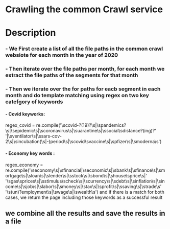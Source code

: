 # Crawling the common Crawl service
# Description
### -  We First  create a list of  all the file paths in the common crawl websiote for each month in the year of 2020
### - Then  iterate over the file paths per month, for each month we extract the file paths of the segments for that month 
### - Then we iterate over the  for paths for eacb segment in each month and do template matching using regex  on two key catefgory of keywords
#### - Covid keyworks:
regex_covid = re.compile('\scovid-?(19)?\s|\spandemics?\s|\sepidemic\s|\scoronavirus\s|\suarantine\s|\ssocial\sdistance?(ing)?'
                         '|\sventilator\s|\ssars-cov-2\s|\sincubation(\s|-)period\s|\scovid\svaccine\s|\spfizer\s|\smoderna\s')


#### - Economy key words :
regex_economy = re.compile('\seconomy\s|\sfinancial|\seconomic\s|\sbank\s|\sfinance\s|\smortgage\s|\sloan\s|\slender\s|\sstock\s|\sbond\s|\shouse\sprice\s|'
                           '\sgas\sprices\s|\sstimulus\scheck\s|\scurrency\s|\sdebt\s|\sinflation\s|\sincome\s|\sjob\s|\slabor\s|\smoney\s|\stax\s|\sprofit\s|\ssaving\s|\strade\s'
                           '\s(un)?employment\s|\swage\s|\swealth\s')
and if there is a match for both cases, we return the page including those keywords  as a successful result
## we combine all the results and save the results in a file
